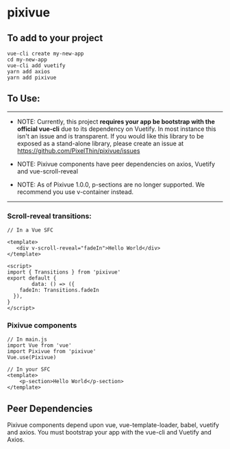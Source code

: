 # pixivue

## To add to your project
```
vue-cli create my-new-app
cd my-new-app
vue-cli add vuetify
yarn add axios
yarn add pixivue
```

## To Use:
---
* NOTE: Currently, this project **requires your app be bootstrap with the official vue-cli** due to its dependency on Vuetify. In most instance this isn't an issue and is transparent. If you would like this library to be exposed as a stand-alone library, please create an issue at https://github.com/PixelThin/pixivue/issues

* NOTE: Pixivue components have peer dependencies on axios, Vuetify and vue-scroll-reveal

* NOTE: As of Pixivue 1.0.0, p-sections are no longer supported. We recommend you use v-container instead.
---
### Scroll-reveal transitions:
```
// In a Vue SFC

<template>
   <div v-scroll-reveal="fadeIn">Hello World</div>
</template>

<script>
import { Transitions } from 'pixivue'
export default {
        data: () => ({
    fadeIn: Transitions.fadeIn
  }),
}
</script>
```
### Pixivue components
```
// In main.js
import Vue from 'vue'
import Pixivue from 'pixivue'
Vue.use(Pixivue)

// In your SFC
<template>
    <p-section>Hello World</p-section>
</template>
```

## Peer Dependencies
Pixivue components depend upon vue, vue-template-loader, babel, vuetify and axios. You must bootstrap your app with the vue-cli and Vuetify and Axios.
